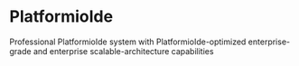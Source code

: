 # PlatformioIde
Professional PlatformioIde system with PlatformioIde-optimized enterprise-grade and enterprise scalable-architecture capabilities
